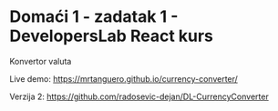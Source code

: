 # Domaći 1 - zadatak 1 - DevelopersLab React kurs

Konvertor valuta

Live demo: https://mrtanguero.github.io/currency-converter/

Verzija 2: https://github.com/radosevic-dejan/DL-CurrencyConverter

